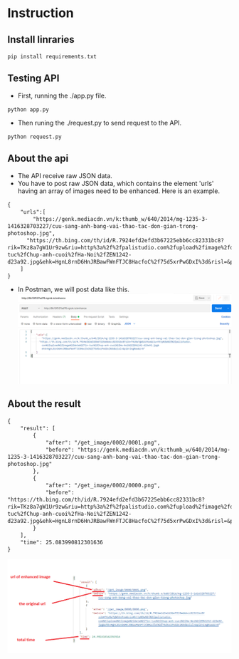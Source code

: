# Instruction
## Install linraries
```
pip install requirements.txt
```
## Testing API
- First, running the ./app.py file.
```
python app.py
```
- Then runing the ./request.py to send request to the API.
```
python request.py
```
## About the api
- The API receive raw JSON data.
- You have to post raw JSON data, which contains the element 'urls' having an array of images need to be enhanced. Here is an example.
```
{
    "urls":[
        "https://genk.mediacdn.vn/k:thumb_w/640/2014/mg-1235-3-1416328703227/cuu-sang-anh-bang-vai-thao-tac-don-gian-trong-photoshop.jpg",
      "https://th.bing.com/th/id/R.7924efd2efd3b67225ebb6cc82331bc8?rik=TKz8a7gW1Ur9zw&riu=http%3a%2f%2fpalistudio.com%2fupload%2fimage%2fdata%2fTin-tuc%2fChup-anh-cuoi%2fHa-Noi%2fZEN1242-d23a92.jpg&ehk=HgnL8rnD6HnJRBawFWnFTJC8HacfoC%2f75d5xrPwGDxI%3d&risl=&pid=ImgRaw&r=0"
    ]
}
```
- In Postman, we will post data like this.
![alt text](images/1.png)
## About the result
```
{
    "result": [
        {
            "after": "/get_image/0002/0001.png",
            "before": "https://genk.mediacdn.vn/k:thumb_w/640/2014/mg-1235-3-1416328703227/cuu-sang-anh-bang-vai-thao-tac-don-gian-trong-photoshop.jpg"
        },
        {
            "after": "/get_image/0002/0000.png",
            "before": "https://th.bing.com/th/id/R.7924efd2efd3b67225ebb6cc82331bc8?rik=TKz8a7gW1Ur9zw&riu=http%3a%2f%2fpalistudio.com%2fupload%2fimage%2fdata%2fTin-tuc%2fChup-anh-cuoi%2fHa-Noi%2fZEN1242-d23a92.jpg&ehk=HgnL8rnD6HnJRBawFWnFTJC8HacfoC%2f75d5xrPwGDxI%3d&risl=&pid=ImgRaw&r=0"
        }
    ],
    "time": 25.083990812301636
}
```
![](images/2.png)

